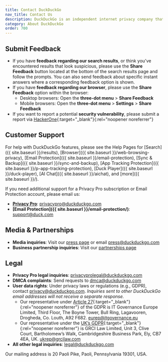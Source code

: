 ```yaml
---
title: Contact DuckDuckGo
nav_title: Contact Us
description: DuckDuckGo is an independent internet privacy company that offers a private alternative to Google search & Chrome in one free app.
category: About DuckDuckGo
order: 700
---
```


## Submit Feedback

-   If you have **feedback regarding our search results**, or think you’ve encountered results that look suspicious, please use the **Share Feedback** button located at the bottom of the search results page and follow the prompts. You can also send feedback about specific instant answers where a corresponding feedback option is shown.
-   If you have **feedback regarding our browser**, please use the **Share Feedback** option within the browser:
    -   Desktop browsers: Open the **three-dot menu** > **Share Feedback**
    -   Mobile browsers: Open the **three-dot menu** > **Settings** > **Share Feedback**
-   If you want to report a potential **security vulnerability**, please submit a report via [HackerOne](https://hackerone.com/duckduckgo){:target="\_blank"}{:rel="noopener noreferrer"}

## Customer Support

For help with DuckDuckGo features, please see the Help Pages for [Search]({{ site.baseurl }}/results), [Browser]({{ site.baseurl }}/web-browsing-privacy), [Email Protection]({{ site.baseurl }}/email-protection), [Sync & Backup]({{ site.baseurl }}/sync-and-backup), [App Tracking Protection]({{ site.baseurl }}/p-app-tracking-protection), [Duck Player]({{ site.baseurl }}/duck-player), [AI Chat]({{ site.baseurl }}/aichat), and [more]({{ site.baseurl }}/).

If you need additional support for a Privacy Pro subscription or Email Protection account, please email us:

-   **[Privacy Pro](https://duckduckgo.com/pro)**: [privacypro@duckduckgo.com](mailto:privacypro@duckduckgo.com)
-   **[Email Protection]({{ site.baseurl }}/email-protection/)**: [support@duck.com](mailto:support@duck.com)

## Media & Partnerships

-   **Media inquiries**: Visit our [press page](https://duckduckgo.com/press) or email [press@duckduckgo.com](mailto:press@duckduckgo.com)
-   **Business partnership inquiries**: Visit our <a href="{{ site.baseurl }}/company/partnerships">partnerships page</a>

## Legal

-   **Privacy Pro legal inquiries**: [privacyprolegal@duckduckgo.com](mailto:privacyprolegal@duckduckgo.com)
-   **DMCA complaints**: Send requests to [dmca@duckduckgo.com](mailto:dmca@duckduckgo.com)
-   **User data rights**: Under privacy laws or regulations (e.g., GDPR), contact [privacy@duckduckgo.com](mailt:privacy@duckduckgo.com). _Inquiries sent to other DuckDuckGo email addresses will not receive a separate response._
    -   Our representative under [Article 27](https://gdpr-info.eu/art-27-gdpr/){:target="\_blank"}{:rel="noopener noreferrer"} of the GDPR is IT Governance Europe Limited, Third Floor, The Boyne Tower, Bull Ring, Lagavooren, Drogheda, Co. Louth,
        A92 F682. [eurep@itgovernance.eu](mailto:eurep@itgovernance.eu)
    -   Our representative under the [UK’s GDPR](https://www.gov.uk/data-protection){:target="\_blank"}{:rel="noopener noreferrer"} is GRCI Law Limited, Unit 3, Clive Court, Bartholomew’s Walk, Cambridgeshire Business Park, Ely, CB7 4EA, UK. [ukrep@grcilaw.com](mailto:ukrep@grcilaw.com)
-   **All other legal inquiries**: [legal@duckduckgo.com](mailto:legal@duckduckgo.com)

Our mailing address is 20 Paoli Pike, Paoli, Pennsylvania 19301, USA.
